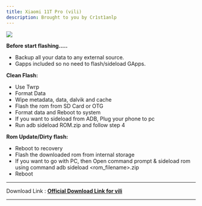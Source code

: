 ```yaml
---
title: Xiaomi 11T Pro (vili)
description: Brought to you by Cr1st1anlp
---
```

<a href="#"><img align="center" img src="/assets/installation.png" /></a>

**Before start flashing.....**
- Backup all your data to any external source. 
- Gapps included so no need to flash/sideload GApps.

**Clean Flash:**

- Use Twrp
- Format Data
- Wipe metadata, data, dalvik and cache
- Flash the rom from SD Card or OTG
- Format data and Reboot to system
- If you want to sideload from ADB, Plug your phone to pc
- Run adb sideload ROM.zip and follow step 4 


**Rom Update/Dirty flash:**

- Reboot to recovery
- Flash the downloaded rom from internal storage
- If you want to go with PC, then Open command prompt & sideload rom using command adb sideload <rom_filename>.zip
- Reboot
----
Download Link : [**Official Download Link for vili**](https://sourceforge.net/projects/projectmatrixx/files/Android-14/vili/)

----
